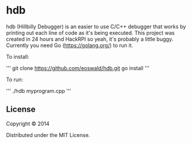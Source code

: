 hdb
===
hdb (Hillbilly Debugger) is an easier to use C/C++ debugger that works by printing out each line of code as it's being executed. This project was created in 24 hours and HackRPI so yeah, it's probably a little buggy. Currently you need Go (https://golang.org/) to run it.

To install:

'''
git clone https://github.com/eoswald/hdb.git
go install
'''

To run:

'''
./hdb myprogram.cpp
'''

## License

Copyright © 2014

Distributed under the MIT License.
